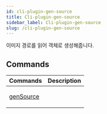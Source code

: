 ```yaml
---
id: cli-plugin-gen-source
title: Cli-plugin-gen-source
sidebar_label: Cli-plugin-gen-source
slug: /cli-plugin-gen-source
---
```






이미지 경로를 읽어 객체로 생성해줍니다.




## Commands

<table>
<thead>
<tr>
<th>Commands</th>
<th>Description</th>
</tr>
</thead>
<tbody>
<tr><td>

[genSource](./cli-plugin-gen-source.gensource)

</td>


<td>



</td></tr>
</tbody>
</table>

